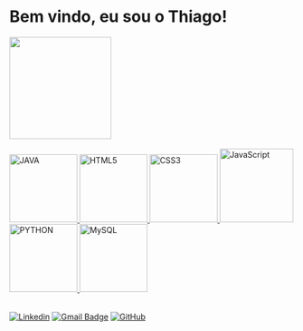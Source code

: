 # Bem vindo, eu sou o Thiago!
<table>
  <a href="https://github.com/seixasthii">
  <img height="180em" src="https://github-readme-stats.vercel.app/api?username=seixasthii&show_icons=true&theme=tokyonight&include_all_commits=true&count_private=true"/> 
    <br>
  
  <br>

  <img src="https://img.icons8.com/?size=100&id=13679&format=png&color=000000" width="120" alt="JAVA" >
  <img src="https://img.icons8.com/color/2x/html-5.png" width="120" alt="HTML5">
  <img src="https://img.icons8.com/color/2x/css3.png" width="120" alt="CSS3">
  <img src="https://static.vecteezy.com/system/resources/previews/027/127/560/non_2x/javascript-logo-javascript-icon-transparent-free-png.png" width="130" alt="JavaScript">
  <img src="https://img.icons8.com/?size=100&id=13441&format=png&color=000000" width="120" alt="PYTHON">
  <img src="https://img.icons8.com/?size=100&id=39855&format=png&color=000000" width="120" alt="MySQL">
  
</table>

  
  [![Linkedin](https://img.shields.io/badge/-ThiagoSeixas-blue?style=flat-square&logo=Linkedin&logoColor=white&link=www.linkedin.com/in/thiago-seixas-3a4a0628a)](www.linkedin.com/in/thiago-seixas-3a4a0628a/)
  [![Gmail Badge](https://img.shields.io/badge/-thiagoseixas2005@gmail.com-006bed?style=flat-square&logo=Gmail&logoColor=white&link=mailto:thiagoseixas2005@gmail.com)](mailto:thiagoseixas2005@gmail.com)
  [![GitHub](https://img.shields.io/github/followers/seixasthii?label=follow&style=social)](https://github.com/seixasthii)
</div>
